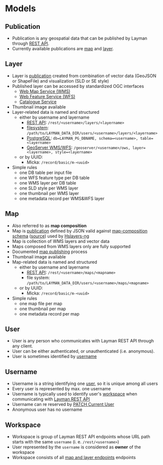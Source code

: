 # Models

## Publication
- Publication is any geospatial data that can be published by Layman through [REST API](rest.md).
- Currently available publications are [map](#map) and [layer](#layer). 

## Layer
- Layer is [publication](#publication) created from combination of vector data (GeoJSON or ShapeFile) and visualization (SLD or SE style)
- Published layer can be accessed by standardized OGC interfaces
  - [Web Map Service (WMS)](https://www.opengeospatial.org/standards/wms)
  - [Web Feature Service (WFS)](https://www.opengeospatial.org/standards/wfs)
  - [Catalogue Service](https://www.opengeospatial.org/standards/cat)
- Thumbnail image available
- Layer-related data is named and structured 
  - either by username and layername
      - [REST API](rest.md): `/rest/<username>/layers/<layername>` 
      - [filesystem](data-storage.md#filesystem): `/path/to/LAYMAN_DATA_DIR/users/<username>/layers/<layername>` 
      - [PostgreSQL](data-storage.md#postgresql): `db=LAYMAN_PG_DBNAME, schema=<username>, table=<layername>` 
      - [GeoServer WMS/WFS](data-storage.md#geoserver): `/geoserver/<username>/ows, layer=<layername>, style=<layername>` 
  - or by UUID:
      - Micka: `/record/basic/m-<uuid>`
- Simple rules
  - one DB table per input file
  - one WFS feature type per DB table
  - one WMS layer per DB table
  - one SLD style per WMS layer
  - one thumbnail per WMS layer
  - one metadata record per WMS&WFS layer
  
## Map
- Also referred to as **map composition**
- Map is [publication](#publication) defined by JSON valid against [map-composition schema](https://github.com/hslayers/hslayers-ng/wiki/Composition-schema) ([source](https://github.com/hslayers/hslayers-ng/blob/develop/components/compositions/schema.json)) used by [Hslayers-ng](https://github.com/hslayers/hslayers-ng)
- Map is collection of WMS layers and vector data
- Maps composed from WMS layers only are fully supported
- Documented [map publishing](publish-map.md) process 
- Thumbnail image available
- Map-related data is named and structured
  - either by username and layername
      - [REST API](rest.md): `/rest/<username>/maps/<mapname>` 
      - file system: `/path/to/LAYMAN_DATA_DIR/users/<username>/maps/<mapname>` 
  - or by UUID:
      - Micka: `/record/basic/m-<uuid>`
- Simple rules
  - one map file per map
  - one thumbnail per map
  - one metadata record per map

## User
- User is any person who communicates with Layman REST API through any client.
- User can be either authenticated, or unauthenticated (i.e. anonymous).
- User is sometimes identified by [username](#username)

## Username
- Username is a string identifying one [user](#user), so it is unique among all users
- Every user is represented by max. one username 
- Username is typically used to identify user's [workspace](#workspace) when communicating with [Layman REST API](rest.md)
- Username can re reserved by [PATCH Current User](rest.md#patch-current-user)
- Anonymous user has no username

## Workspace
- Workspace is group of Layman REST API endpoints whose URL path starts with the same `username` (i. e. `/rest/<username>`)
- User represented by the `username` is considered as **owner** of the workspace
- Workspace consists of all [map and layer endpoints](rest.md) endpoints